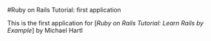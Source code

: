#Ruby on Rails Tutorial: first application

This is the first application for 
[*Ruby on Rails Tutorial: Learn Rails by Example*] by Michael Hartl